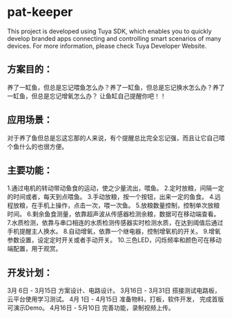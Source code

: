 # pat-keeper
This project is developed using Tuya SDK, which enables you to quickly develop branded apps connecting and controlling smart scenarios of many devices. For more information, please check Tuya Developer Website.

## 方案目的：
养了一缸鱼，但总是忘记喂鱼怎么办？养了一缸鱼，但总是忘记换水怎么办？养了一缸鱼，但总是忘记增氧怎么办？
让鱼缸自己提醒你吧！！
## 应用场景：
对于养了鱼但总是忘这忘那的人来说，有个提醒总比完全忘记强，而且让它自己喂个鱼什么的也很方便。
## 主要功能：
1.通过电机的转动带动鱼食的运动，使之少量流出，喂鱼。
2.定时放粮，间隔一定的时间或者，每天到点喂鱼。
3.手动放粮，按一个按钮，出来一定的鱼食。
4.远程放粮，在手机上操作，点击一次，喂一次鱼。
5.放粮数量控制，控制单次放粮时间。
6.剩余鱼食测量，依靠超声波从传感器检测余粮，数据可在移动端查看。
7.水质检测，依靠与串口相连的水质检测传感器实时检测水质，在达到阈值后通过手机提醒主人换水。
8.自动增氧，依靠一个继电器，控制增氧机的开关。
9.增氧参数设置，设定定时开关或者手动开关。
10.三色LED，闪烁频率和颜色可在移动端配置，用于观赏。
## 开发计划：
3月 6日 - 3月15日 方案设计、电路设计。
3月16日 - 3月31日 搭接测试电路板，云平台使用学习测试。
4月 1日 - 4月15日 准备物料，打板，软件开发， 完成首版可演示Demo。
4月16日 - 5月10日 完善功能，录制视频上传。
